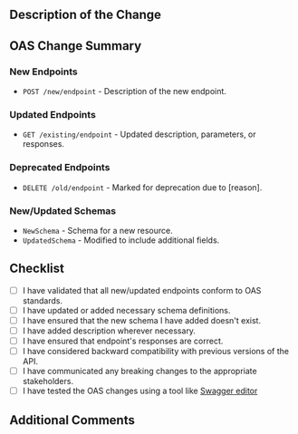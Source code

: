 ## Description of the Change

<!-- Provide a concise description of the changes made to the OpenAPI Specification in this pull request. -->

## OAS Change Summary

<!-- List out the specific OAS changes. For example, new/updated endpoints, parameters, response codes, schemas, etc. -->

### New Endpoints

<!-- List any new endpoints added, along with their method, path, and a brief description. -->

- `POST /new/endpoint` - Description of the new endpoint.

### Updated Endpoints

<!-- List any modified endpoints, describing the change and why it was made. -->

- `GET /existing/endpoint` - Updated description, parameters, or responses.

### Deprecated Endpoints

<!-- List any endpoints that are now deprecated. -->

- `DELETE /old/endpoint` - Marked for deprecation due to [reason].

### New/Updated Schemas

<!-- List any changes to request/response schemas. Include newly added or modified schema definitions. -->

- `NewSchema` - Schema for a new resource.
- `UpdatedSchema` - Modified to include additional fields.

## Checklist

<!-- Ensure that the following items have been addressed before submitting the pull request. -->

- [ ] I have validated that all new/updated endpoints conform to OAS standards.
- [ ] I have updated or added necessary schema definitions.
- [ ] I have ensured that the new schema I have added doesn't exist.
- [ ] I have added description wherever necessary.
- [ ] I have ensured that endpoint's responses are correct.
- [ ] I have considered backward compatibility with previous versions of the API.
- [ ] I have communicated any breaking changes to the appropriate stakeholders.
- [ ] I have tested the OAS changes using a tool like [Swagger editor](https://editor.swagger.io/)

## Additional Comments

<!-- Add any additional information that reviewers should be aware of. -->
